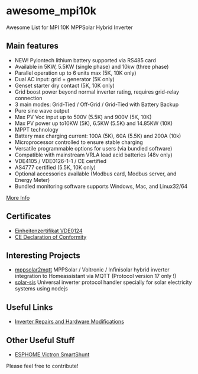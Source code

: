 # awesome_mpi10k
Awesome List for MPI 10K  MPPSolar Hybrid Inverter

## Main features

- NEW!  Pylontech lithium battery supported via RS485 card
- Available in 5KW, 5.5KW (single phase) and 10kw (three phase)
- Parallel operation up to 6 units max (5K, 10K only)
- Dual AC input: grid + generator (5K only)
- Genset starter dry contact (5K, 10K only)
- Grid boost power beyond normal inverter rating, requires grid-relay connection
- 3 main modes: Grid-Tied / Off-Grid / Grid-Tied with Battery Backup
- Pure sine wave output
- Max PV Voc input up to 500V (5.5K) and 900V (5K, 10K)
- Max PV power up to10KW (5K), 6.5KW (5.5K) and 14.85KW (10K)
- MPPT technology
- Battery max charging current: 100A (5K), 60A (5.5K) and 200A (10k)
- Microprocessor controlled to ensure stable charging
- Versatile programmable options for users (via bundled software)
- Compatible with mainstream VRLA lead acid batteries (48v only)
- VDE4105 / VDE0126-1-1  / CE certified
- AS4777 certified (5.5K, 10K only)
- Optional accessories available (Modbus card, Modbus server, and Energy Meter)
- Bundled monitoring software supports Windows, Mac, and Linux32/64

[More Info](/MPI%20HYBRID.pdf)

## Certificates
- [Einheitenzertifikat VDE0124](Einheitenzertifikat%20VDE0124-MPI-10K-2020.pdf)
- [CE Declaration of Conformity](Zertifikat%20-%20CE%20Certificate%20MPI%20Serie%20komplett.pdf)


## Interesting Projects
- [mppsolar2mqtt](https://github.com/rabsol/mppsolar2mqtt)
  MPPSolar / Voltronic / Infinisolar hybrid inverter integration to Homeassistant via MQTT (Protocol version 17 only !)
- [solar-sis](https://github.com/opengd/solar-sis)
  Universal inverter protocol handler specially for solar electricity systems using nodejs
  
## Useful Links
- [Inverter Repairs and Hardware Modifications](https://forums.aeva.asn.au/viewtopic.php?f=64&t=6007)


## Other Useful Stuff
- [ESPHOME Victron SmartShunt](https://github.com/KinDR007/VictronSmartShunt-ESPHOME)


Please feel free to contribute!
